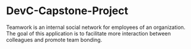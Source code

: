 # DevC-Capstone-Project
Teamwork is an internal social network for employees of an organization. The goal of this application is to facilitate more interaction between colleagues and promote team bonding.
